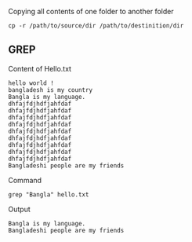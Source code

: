 Copying all contents of one folder to another folder

```
cp -r /path/to/source/dir /path/to/destinition/dir
```

## GREP

Content of Hello.txt

```
hello world !
bangladesh is my country
Bangla is my language.
dhfajfdjhdfjahfdaf
dhfajfdjhdfjahfdaf
dhfajfdjhdfjahfdaf
dhfajfdjhdfjahfdaf
dhfajfdjhdfjahfdaf
dhfajfdjhdfjahfdaf
dhfajfdjhdfjahfdaf
dhfajfdjhdfjahfdaf
dhfajfdjhdfjahfdaf
Bangladeshi people are my friends
```

Command

```
grep "Bangla" hello.txt
```

Output

```
Bangla is my language.
Bangladeshi people are my friends
```
